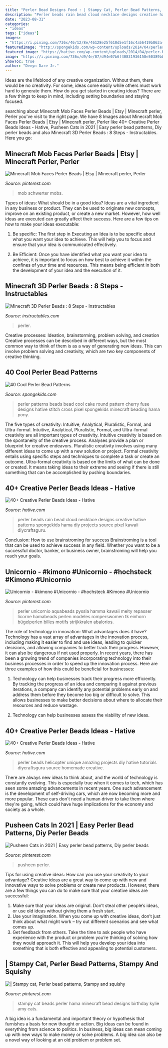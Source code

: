 ```yaml
---
title: "Perler Bead Designs Food : | Stampy Cat, Perler Bead Patterns, Stampy And Squishy"
description: "Perler beads rain bead cloud necklace designs creative hative patterns spongekids hama diy projects source pixel kawaii diycraftsguru"
date: "2023-08-31"
categories:
- "ideas"
tags: ["ideas"]
images:
- "https://i.pinimg.com/736x/46/12/8e/46128e25f610d5e1f16c4a56419b863a--minecraft-designs-minecraft-ideas.jpg"
featuredImage: "http://spongekids.com/wp-content/uploads/2014/04/perler-beads-patterns/32-round-cake-and-cherry-cake.png"
featured_image: "https://hative.com/wp-content/uploads/2014/04/perler-beads-ideas/35-homemade-helicopter.jpg"
image: "https://i.pinimg.com/736x/d9/4e/07/d94e07b6f40831936158e50389bb43c2.jpg"
ShowToc: true
author: "Devyn Dare Jr."
---
```



Ideas are the lifeblood of any creative organization. Without them, there would be no creativity. For some, ideas come easily while others must work hard to generate them. How do you get started in creating ideas? There are a few things to keep in mind, including setting boundaries and staying focused.

	

		
searching about Minecraft Mob Faces Perler Beads | Etsy | Minecraft perler, Perler you've visit to the right page. We have 8 Images about Minecraft Mob Faces Perler Beads | Etsy | Minecraft perler, Perler like 40+ Creative Perler Beads Ideas - Hative, Pusheen Cats in 2021 | Easy perler bead patterns, Diy perler beads and also Minecraft 3D Perler Beads : 8 Steps - Instructables. Here you go:
		
    
## Minecraft Mob Faces Perler Beads | Etsy | Minecraft Perler, Perler

<img loading=lazy src="https://i.pinimg.com/736x/d9/4e/07/d94e07b6f40831936158e50389bb43c2.jpg" onerror="this.onerror=null;this.src='https://tse4.mm.bing.net/th?id=OIP.mfosDMmeeqRymsz2YAGPNQAAAA&amp;pid=15.1';" alt="Minecraft Mob Faces Perler Beads | Etsy | Minecraft perler, Perler">

_Source: pinterest.com_

>mob schwerter mobs. 

	

Types of ideas: What should be in a good idea?
Ideas are a vital ingredient in any business or product. They can be used to originate new concepts, improve on an existing product, or create a new market. However, how well ideas are executed can greatly affect their success. Here are a few tips on how to make your ideas executable:
1. Be specific: The first step in Executing an Idea is to be specific about what you want your idea to achieve. This will help you to focus and ensure that your idea is communicated effectively.

2. Be Efficient: Once you have identified what you want your idea to achieve, it is important to focus on how best to achieve it within the confines of your time and resources. This means being efficient in both the development of your idea and the execution of it.


    
## Minecraft 3D Perler Beads : 8 Steps - Instructables

<img loading=lazy src="https://content.instructables.com/ORIG/FTY/T6H6/I1CC2CLW/FTYT6H6I1CC2CLW.jpg?auto=webp&amp;frame=1" onerror="this.onerror=null;this.src='https://tse2.mm.bing.net/th?id=OIP.IyG-xqykA4ZB_2ZAYmuNSAHaJ6&amp;pid=15.1';" alt="Minecraft 3D Perler Beads : 8 Steps - Instructables">

_Source: instructables.com_

>perler. 

	

Creative processes: Ideation, brainstorming, problem solving, and creation
Creative processes can be described in different ways, but the most common way to think of them is as a way of generating new ideas. This can involve problem solving and creativity, which are two key components of creative thinking.

    
## 40 Cool Perler Bead Patterns

<img loading=lazy src="http://spongekids.com/wp-content/uploads/2014/04/perler-beads-patterns/32-round-cake-and-cherry-cake.png" onerror="this.onerror=null;this.src='https://tse1.mm.bing.net/th?id=OIP.0dRTlTrvqhraluMZmkC9CQHaHa&amp;pid=15.1';" alt="40 Cool Perler Bead Patterns">

_Source: spongekids.com_

>perler patterns beads bead cool cake round pattern cherry fuse designs hative stitch cross pixel spongekids minecraft beading hama pony. 

	

The five types of creativity: Intuitive, Analytical, Pluralistic, Formal, and Ultra-formal.
Intuitive, Analytical, Pluralistic, Formal, and Ultra-formal creativity are all important types of creativity. Intuitive creativity is based on the spontaneity of the creative process. Analyses provide a plan or blueprint for creative endeavors. Pluralistic creativity involves using many different ideas to come up with a new solution or project. Formal creativity entails using specific steps and techniques to complete a task or create an outcome. Ultra-formal creativity is based on the limits of what can be done or created. It means taking ideas to their extreme and seeing if there is still something that can be accomplished by pushing boundaries.

    
## 40+ Creative Perler Beads Ideas - Hative

<img loading=lazy src="https://hative.com/wp-content/uploads/2014/04/perler-beads-ideas/44-rain-cloud-necklace.jpg" onerror="this.onerror=null;this.src='https://tse4.mm.bing.net/th?id=OIP.EHFGl6xoB56P7cFEKFAteQHaJK&amp;pid=15.1';" alt="40+ Creative Perler Beads Ideas - Hative">

_Source: hative.com_

>perler beads rain bead cloud necklace designs creative hative patterns spongekids hama diy projects source pixel kawaii diycraftsguru. 

	

Conclusion: How to use brainstroming for success
Brainstroming is a tool that can be used to achieve success in any field. Whether you want to be a successful doctor, banker, or business owner, brainstroming will help you reach your goals.

    
## Unicornio - #kimono #Unicornio - #hochsteck #Kimono #Unicornio

<img loading=lazy src="https://i.pinimg.com/736x/7a/c1/99/7ac19978c58128068c8d9308d655d731.jpg" onerror="this.onerror=null;this.src='https://tse4.mm.bing.net/th?id=OIP.f2x5OwRJOV1wpp16hnX70AHaJ3&amp;pid=15.1';" alt="Unicornio - #kimono #Unicornio - #hochsteck #Kimono #Unicornio">

_Source: pinterest.com_

>perler unicornio aquabeads pyssla hamma kawaii melty repasser licorne hamabeads perlen modeles romperswomen tk einhorn bügelperlen billes motifs strijkkralen abalorios. 

	

The role of technology in innovation: What advantages does it have?
Technology has a vast array of advantages in the innovation process, including making it easier to find and use ideas, leading to quicker decisions, and allowing companies to better track their progress. However, it can also be dangerous if not used properly. In recent years, there has been a growing trend of companies incorporating technology into their business processes in order to speed up the innovation process. Here are three examples of how this could be beneficial for businesses: 
1) Technology can help businesses track their progress more efficiently. By tracking the progress of an idea and comparing it against previous iterations, a company can identify any potential problems early on and address them before they become too big or difficult to solve. This allows businesses to make better decisions about where to allocate their resources and reduce wastage. 

2) Technology can help businesses assess the viability of new ideas.

    
## 40+ Creative Perler Beads Ideas - Hative

<img loading=lazy src="https://hative.com/wp-content/uploads/2014/04/perler-beads-ideas/35-homemade-helicopter.jpg" onerror="this.onerror=null;this.src='https://tse3.mm.bing.net/th?id=OIP.5iX56gRnguWhwgs0anGFAQHaEp&amp;pid=15.1';" alt="40+ Creative Perler Beads Ideas - Hative">

_Source: hative.com_

>perler beads helicopter unique amazing projects diy hative tutorials diycraftsguru source homemade creative. 

	

There are always new ideas to think about, and the world of technology is constantly evolving. This is especially true when it comes to tech, which has seen some amazing advancements in recent years. One such advancement is the development of self-driving cars, which are now becoming more and more popular. These cars don't need a human driver to take them where they're going, which could have huge implications for the economy and society as a whole.

    
## Pusheen Cats In 2021 | Easy Perler Bead Patterns, Diy Perler Beads

<img loading=lazy src="https://i.pinimg.com/736x/d4/eb/1a/d4eb1ab21cb9d18148240f6fc43e9ae1.jpg" onerror="this.onerror=null;this.src='https://tse4.mm.bing.net/th?id=OIP.MTPBygA4MvW7BqJvglSRAQHaFj&amp;pid=15.1';" alt="Pusheen Cats in 2021 | Easy perler bead patterns, Diy perler beads">

_Source: pinterest.com_

>pusheen perler. 

	

Tips for using creative ideas: How can you use your creativity to your advantage?
Creative ideas are a great way to come up with new and innovative ways to solve problems or create new products. However, there are a few things you can do to make sure that your creative ideas are successful:
1) Make sure that your ideas are original. Don’t steal other people’s ideas, or use old ideas without giving them a fresh start.
2) Use your imagination. When you come up with creative ideas, don’t just think about what might work – try out different scenarios and see what comes up.
3) Get feedback from others. Take the time to ask people who have experience with the product or problem you’re thinking of solving how they would approach it. This will help you develop your idea into something that is both effective and appealing to potential customers.

    
## | Stampy Cat, Perler Bead Patterns, Stampy And Squishy

<img loading=lazy src="https://i.pinimg.com/736x/46/12/8e/46128e25f610d5e1f16c4a56419b863a--minecraft-designs-minecraft-ideas.jpg" onerror="this.onerror=null;this.src='https://tse3.mm.bing.net/th?id=OIP.gRmIH1XHIEiQvNToyEkFIQHaJ6&amp;pid=15.1';" alt="| Stampy cat, Perler bead patterns, Stampy and squishy">

_Source: pinterest.com_

>stampy cat beads perler hama minecraft bead designs birthday kylie amy cats. 

	

A big idea is a fundamental and important theory or hypothesis that furnishes a basis for new thought or action. Big ideas can be found in everything from science to politics. In business, big ideas can mean coming up with new ways to make money or solve problems. A big idea can also be a novel way of looking at an old problem or problem set.

